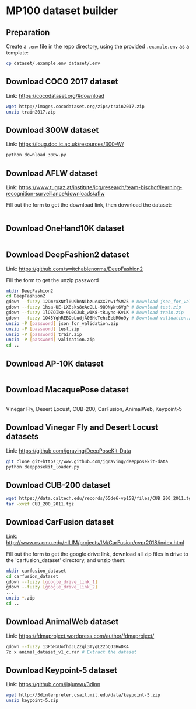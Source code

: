 # MP100 dataset builder

## Preparation

Create a `.env` file in the repo directory, using the provided `.example.env` as a template:

```bash
cp dataset/.example.env dataset/.env
```

## Download COCO 2017 dataset

Link: https://cocodataset.org/#download

```bash
wget http://images.cocodataset.org/zips/train2017.zip
unzip train2017.zip
```

## Download 300W dataset

Link: https://ibug.doc.ic.ac.uk/resources/300-W/

```bash
python download_300w.py
```

## Download AFLW dataset

Link: https://www.tugraz.at/institute/icg/research/team-bischof/learning-recognition-surveillance/downloads/aflw

Fill out the form to get the download link, then download the dataset:

```bash

```

## Download OneHand10K dataset

```bash
```

## Download DeepFashion2 dataset

Link: https://github.com/switchablenorms/DeepFashion2

Fill the form to get the unzip password

```bash
mkdir DeepFashion2
cd DeepFashion2
gdown --fuzzy 12DmrxXNtl0U9hnN1bzue4XX7nw1fSMZ5 # Download json_for_validation.zip
gdown --fuzzy 1hsa-UE-LX8sks8eAcGLL-9QDNyNt6VgP # Download test.zip
gdown --fuzzy 1lQZOIkO-9L0QJuk_w1K8-tRuyno-KvLK # Download train.zip
gdown --fuzzy 1O45YqhREBOoLudjA06HcTehcEebR0o9y # Download validation.zip
unzip -P [password] json_for_validation.zip
unzip -P [password] test.zip
unzip -P [password] train.zip
unzip -P [password] validation.zip
cd ..
```

## Download AP-10K dataset

```bash
```

## Download MacaquePose dataset

```bash
```

Vinegar Fly, Desert Locust, CUB-200, CarFusion, AnimalWeb, Keypoint-5

## Download Vinegar Fly and Desert Locust datasets

Link: https://github.com/jgraving/DeepPoseKit-Data

```bash
git clone git+https://www.github.com/jgraving/deepposekit-data
python deepposekit_loader.py
``` 

## Download CUB-200 dataset

```bash
wget https://data.caltech.edu/records/65de6-vp158/files/CUB_200_2011.tgz
tar -xvzf CUB_200_2011.tgz
```

## Download CarFusion dataset

Link: http://www.cs.cmu.edu/~ILIM/projects/IM/CarFusion/cvpr2018/index.html

Fill out the form to get the google drive link, download all zip files in drive to the 'carfusion_dataset' directory, and unzip them:

```bash
mkdir carfusion_dataset
cd carfusion_dataset
gdown --fuzzy [google_drive_link_1]
gdown --fuzzy [google_drive_link_2]
...
unzip *.zip
cd ..
```

## Download AnimalWeb dataset

Link: https://fdmaproject.wordpress.com/author/fdmaproject/

```bash
gdown --fuzzy 13PbHxUofhdJLZzql3TyqL22bQJ3HwDK4
7z x animal_dataset_v1_c.rar # Extract the dataset
```

## Download Keypoint-5 dataset

Link: https://github.com/jiajunwu/3dinn

```bash
wget http://3dinterpreter.csail.mit.edu/data/keypoint-5.zip
unzip keypoint-5.zip
```

